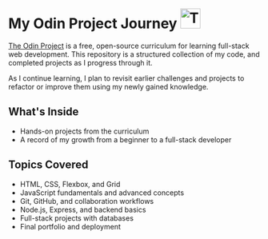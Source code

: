 # My Odin Project Journey <img src="https://www.theodinproject.com/mstile-310x310.png" alt="The Odin Project Logo" height="40" width="40">

[The Odin Project](https://www.theodinproject.com) is a free, open-source curriculum for learning full-stack web development.
This repository is a structured collection of my code, and completed projects as I progress through it.

As I continue learning, I plan to revisit earlier challenges and projects to refactor or improve them using my newly gained knowledge.

## What's Inside

- Hands-on projects from the curriculum
- A record of my growth from a beginner to a full-stack developer

## Topics Covered

- HTML, CSS, Flexbox, and Grid
- JavaScript fundamentals and advanced concepts
- Git, GitHub, and collaboration workflows
- Node.js, Express, and backend basics
- Full-stack projects with databases
- Final portfolio and deployment
